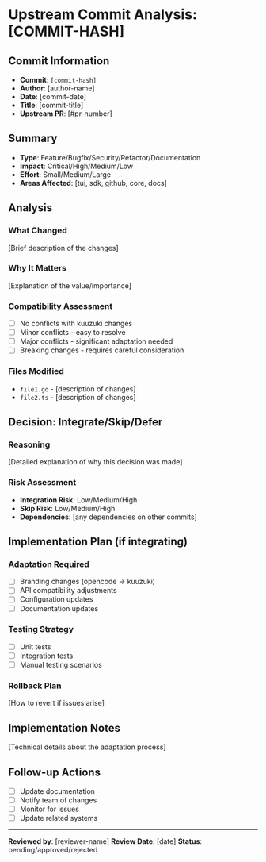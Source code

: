 # Upstream Commit Analysis: [COMMIT-HASH]

## Commit Information
- **Commit**: `[commit-hash]`
- **Author**: [author-name]
- **Date**: [commit-date]
- **Title**: [commit-title]
- **Upstream PR**: [#pr-number]

## Summary
- **Type**: Feature/Bugfix/Security/Refactor/Documentation
- **Impact**: Critical/High/Medium/Low
- **Effort**: Small/Medium/Large
- **Areas Affected**: [tui, sdk, github, core, docs]

## Analysis

### What Changed
[Brief description of the changes]

### Why It Matters
[Explanation of the value/importance]

### Compatibility Assessment
- [ ] No conflicts with kuuzuki changes
- [ ] Minor conflicts - easy to resolve
- [ ] Major conflicts - significant adaptation needed
- [ ] Breaking changes - requires careful consideration

### Files Modified
- `file1.go` - [description of changes]
- `file2.ts` - [description of changes]

## Decision: Integrate/Skip/Defer

### Reasoning
[Detailed explanation of why this decision was made]

### Risk Assessment
- **Integration Risk**: Low/Medium/High
- **Skip Risk**: Low/Medium/High
- **Dependencies**: [any dependencies on other commits]

## Implementation Plan (if integrating)

### Adaptation Required
- [ ] Branding changes (opencode → kuuzuki)
- [ ] API compatibility adjustments
- [ ] Configuration updates
- [ ] Documentation updates

### Testing Strategy
- [ ] Unit tests
- [ ] Integration tests
- [ ] Manual testing scenarios

### Rollback Plan
[How to revert if issues arise]

## Implementation Notes
[Technical details about the adaptation process]

## Follow-up Actions
- [ ] Update documentation
- [ ] Notify team of changes
- [ ] Monitor for issues
- [ ] Update related systems

---
**Reviewed by**: [reviewer-name]
**Review Date**: [date]
**Status**: pending/approved/rejected